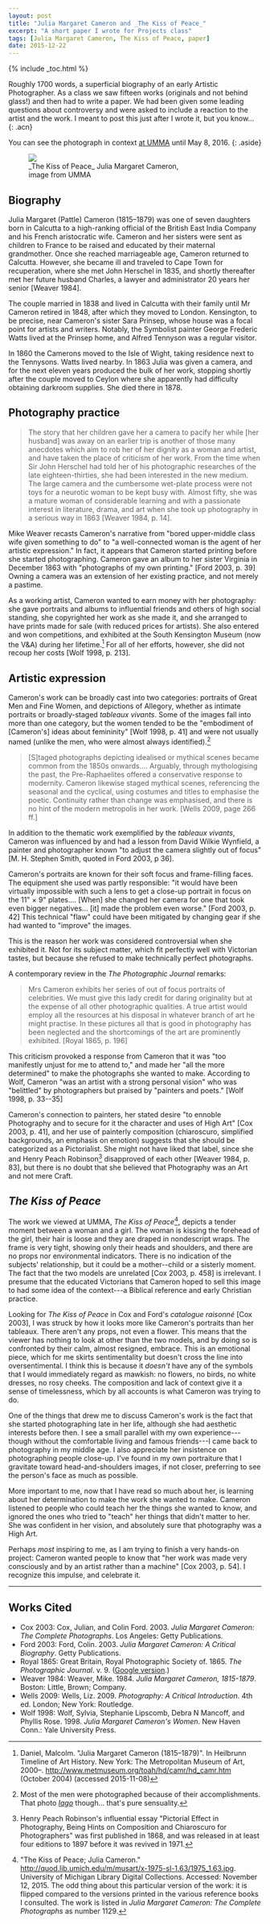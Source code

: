 ```yaml
---
layout: post
title: "Julia Margaret Cameron and _The Kiss of Peace_"
excerpt: "A short paper I wrote for Projects class"
tags: [Julia Margaret Cameron, The Kiss of Peace, paper]
date: 2015-12-22
---
```


{% include _toc.html %}

Roughly 1700 words, a superficial biography of an early Artistic Photographer. As a class we saw fifteen works (originals and not behind glass!) and then had to write a paper. We had been given some leading questions about controversy and were asked to include a reaction to the artist and the work. I meant to post this just after I wrote it, but you know...  
{: .acn}

You can see the photograph in context [at UMMA](http://www.umma.umich.edu/view/exhibitions/2015-early-british-photographs.php) until May 8, 2016.
{: .aside}


<figure class="image-m">
  <img src="/images/posts/m/2015-12-22-umma-cameron-musart_1975_1.63.jpg">
  <figcaption>
    <span class="image-m-caption" markdown="1">_The Kiss of Peace_</span>
    <span class="image-m-credit">Julia Margaret Cameron, <br> image from UMMA</span>
  </figcaption>
</figure>


## Biography

Julia Margaret (Pattle) Cameron (1815–1879) was one of seven daughters born in Calcutta to a high-ranking official of the British East India Company and his French aristocratic wife. Cameron and her sisters were sent as children to France to be raised and educated by their maternal grandmother. Once she reached marriageable age, Cameron returned to Calcutta. However, she became ill and traveled to Cape Town for recuperation, where she met John Herschel in 1835, and shortly thereafter met her future husband Charles, a lawyer and administrator 20 years her senior [Weaver 1984].

The couple married in 1838 and lived in Calcutta with their family until Mr Cameron retired in 1848, after which they moved to London. Kensington, to be precise, near Cameron's sister Sara Prinsep, whose house was a focal point for artists and writers. Notably, the Symbolist painter George Frederic Watts lived at the Prinsep home, and Alfred Tennyson was a regular visitor.

In 1860 the Camerons moved to the Isle of Wight, taking residence next to the Tennysons. Watts lived nearby. In 1863 Julia was given a camera, and for the next eleven years produced the bulk of her work, stopping shortly after the couple moved to Ceylon where she apparently had difficulty obtaining darkroom supplies. She died there in 1878.

## Photography practice

> The story that her children gave her a camera to pacify her while [her husband] was away on an earlier trip is another of those many anecdotes which aim to rob her of her dignity as a woman and artist, and have taken the place of criticism of her work. From the time when Sir John Herschel had told her of his photographic researches of the late eighteen-thirties, she had been interested in the new medium. The large camera and the cumbersome wet-plate process were not toys for a neurotic woman to be kept busy with. Almost fifty, she was a mature woman of considerable learning and with a passionate interest in literature, drama, and art when she took up photography in a serious way in 1863 [Weaver 1984, p. 14].

Mike Weaver recasts Cameron's narrative from "bored upper-middle class wife given something to do" to "a well-connected woman is the agent of her artistic expression." In fact, it appears that Cameron started printing before she started photographing. Cameron gave an album to her sister Virginia in December 1863 with "photographs of my own printing." [Ford 2003, p. 39] Owning a camera was an extension of her existing practice, and not merely a pastime.

As a working artist, Cameron wanted to earn money with her photography: she gave portraits and albums to influential friends and others of high social standing, she copyrighted her work as she made it, and she arranged to have prints made for sale (with reduced prices for artists). She also entered and won competitions, and exhibited at the South Kensington Museum (now the V&A) during her lifetime.[^metmu] For all of her efforts, however, she did not recoup her costs [Wolf 1998, p. 213].

## Artistic expression

Cameron's work can be broadly cast into two categories: portraits of Great Men and Fine Women, and depictions of Allegory, whether as intimate portraits or broadly-staged _tableaux vivants_. Some of the images fall into more than one category, but the women tended to be the "embodiment of [Cameron's] ideas about femininity" [Wolf 1998, p. 41] and were not usually named (unlike the men, who were almost always identified).[^iago]

> [S]taged photographs depicting idealised or mythical scenes became common from the 1850s onwards.... Arguably, through mythologising the past, the Pre-Raphaelites offered a conservative response to modernity. Cameron likewise staged mythical scenes, referencing the seasonal and the cyclical, using costumes and titles to emphasise the poetic. Continuity rather than change was emphasised, and there is no hint of the modern metropolis in her work. [Wells 2009, page 266 ff.]

In addition to the thematic work exemplified by the _tableaux vivants_, Cameron was influenced by and had a lesson from David Wilkie Wynfield, a painter and photographer known "to adjust the camera slightly out of focus" [M. H. Stephen Smith, quoted in Ford 2003, p 36].

Cameron's portraits are known for their soft focus and frame-filling faces. The equipment she used was partly responsible: "it would have been virtually impossible with such a lens to get a close-up portrait in focus on the 11\" × 9\" plates.... [When] she changed her camera for one that took even bigger negatives... [it] made the problem even worse." [Ford 2003, p. 42] This technical "flaw" could have been mitigated by changing gear if she had wanted to "improve" the images.

This is the reason her work was considered controversial when she exhibited it. Not for its subject matter, which fit perfectly well with Victorian tastes, but because she refused to make technically perfect photographs.

A contemporary review in the _The Photographic Journal_ remarks:

> Mrs Cameron exhibits her series of out of focus portraits of celebrities. We must give this lady credit for daring originality but at the expense of all other photographic qualities. A true artist would employ all the resources at his disposal in whatever branch of art he might practise. In these pictures all that is good in photography has been neglected and the shortcomings of the art are prominently exhibited. [Royal 1865, p. 196]

This criticism provoked a response from Cameron that it was "too manifestly unjust for me to attend to," and made her "all the more determined" to make the photographs she wanted to make. According to Wolf, Cameron "was an artist with a strong personal vision" who was "belittled" by photographers but praised by "painters and poets." [Wolf 1998, p. 33--35]

Cameron's connection to painters, her stated desire "to ennoble Photography and to secure for it the character and uses of High Art" [Cox 2003, p. 41], and her use of painterly composition (chiaroscuro, simplified backgrounds, an emphasis on emotion) suggests that she should be categorized as a Pictorialist. She might not have liked that label, since she and Henry Peach Robinson[^essay] disapproved of each other [Weaver 1984, p. 83], but there is no doubt that she believed that Photography was an Art and not mere Craft.


## _The Kiss of Peace_

The work we viewed at UMMA, _The Kiss of Peace_[^umma], depicts a tender moment between a woman and a girl. The woman is kissing the forehead of the girl, their hair is loose and they are draped in nondescript wraps. The frame is very tight, showing only their heads and shoulders, and there are no props nor environmental indicators. There is no indication of the subjects' relationship, but it could be a mother--child or a sisterly moment. The fact that the two models are unrelated [Cox 2003, p. 458] is irrelevant. I presume that the educated Victorians that Cameron hoped to sell this image to had some idea of the context---a Biblical reference and early Christian practice.

Looking for _The Kiss of Peace_ in Cox and Ford's _catalogue raisonné_ [Cox 2003], I was struck by how it looks more like Cameron's portraits than her tableaux. There aren't any props, not even a flower. This means that the viewer has nothing to look at other than the two models, and by doing so is confronted by their calm, almost resigned, embrace. This is an emotional piece, which for me skirts sentimentality but doesn't cross the line into oversentimental. I think this is because it *doesn't* have any of the symbols that I would immediately regard as mawkish: no flowers, no birds, no white dresses, no rosy cheeks. The composition and lack of context give it a sense of timelessness, which by all accounts is what Cameron was trying to do.

One of the things that drew me to discuss Cameron's work is the fact that she started photographing late in her life, although she had aesthetic interests before then. I see a small parallel with my own experience---though without the comfortable living and famous friends---I came back to photography in my middle age. I also appreciate her insistence on photographing people close-up. I've found in my own portraiture that I gravitate toward head-and-shoulders images, if not closer, preferring to see the person's face as much as possible.

More important to me, now that I have read so much about her, is learning about her determination to make the work she wanted to make. Cameron listened to people who could teach her the things she wanted to know, and ignored the ones who tried to "teach" her things that didn't matter to her. She was confident in her vision, and absolutely sure that photography was a High Art.

Perhaps *most* inspiring to me, as I am trying to finish a very hands-on project: Cameron wanted people to know that "her work was made very consciously and by an artist rather than a machine" [Cox 2003, p. 54]. I recognize this impulse, and celebrate it.


[^umma]: "The Kiss of Peace; Julia Cameron." http://quod.lib.umich.edu/m/musart/x-1975-sl-1.63/1975_1.63.jpg. University of Michigan Library Digital Collections. Accessed: November 12, 2015. The odd thing about this particular version of the work: it is flipped compared to the versions printed in the various reference books I consulted. The work is listed in _Julia Margaret Cameron: The Complete Photographs_ as number 1129.

[^iago]: Most of the men were photographed because of their accomplishments. That photo [_Iago_](/images/posts/m/2015-12-22-iago-from-wikipedia.jpg "Iago, by Julia Margaret Cameron") though... that's pure sensuality.

[^metmu]: Daniel, Malcolm. "Julia Margaret Cameron (1815–1879)". In Heilbrunn Timeline of Art History. New York: The Metropolitan Museum of Art, 2000–. http://www.metmuseum.org/toah/hd/camr/hd_camr.htm (October 2004) (accessed 2015-11-08)

[^essay]: Henry Peach Robinson's influential essay "Pictorial Effect in Photography, Being Hints on Composition and Chiaroscuro for Photographers" was first published in 1868, and was released in at least four editions to 1897 before it was revived in 1971.

---

## Works Cited

* Cox 2003: Cox, Julian, and Colin Ford. 2003. _Julia Margaret Cameron: The Complete Photographs_. Los Angeles: Getty Publications.
* Ford 2003: Ford, Colin. 2003. _Julia Margaret Cameron: A Critical Biography_. Getty Publications.
* Royal 1865: Great Britain, Royal Photographic Society of. 1865. _The
Photographic Journal_. v. 9. ([Google version](https://books.google.com/books?id=v1pLAQAAIAAJ).)
* Weaver 1984: Weaver, Mike. 1984. _Julia Margaret Cameron, 1815-1879_. Boston: Little, Brown; Company.
* Wells 2009: Wells, Liz. 2009. _Photography: A Critical Introduction_. 4th ed. London; New York: Routledge.
* Wolf 1998: Wolf, Sylvia, Stephanie Lipscomb, Debra N Mancoff, and Phyllis Rose. 1998. _Julia Margaret Cameron's Women_. New Haven Conn.: Yale University Press.
